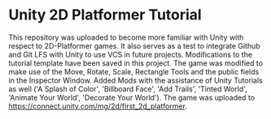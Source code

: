 # Unity 2D Platformer Tutorial

This repository was uploaded to become more familiar with Unity with respect to 2D-Platformer games. 
It also serves as a test to integrate Github and Git LFS with Unity to use VCS in future projects.
Modifications to the tutorial template have been saved in this project. The game was modified to make use of 
the Move, Rotate, Scale, Rectangle Tools and the public fields in the Inspector Window. 
Added Mods with the assistance of Unity Tutorials as well ('A Splash of Color', 'Billboard Face', 'Add Trails', 'Tinted World', 'Animate Your World',
'Decorate Your World'). The game was uploaded to https://connect.unity.com/mg/2d/first_2d_platformer. 
